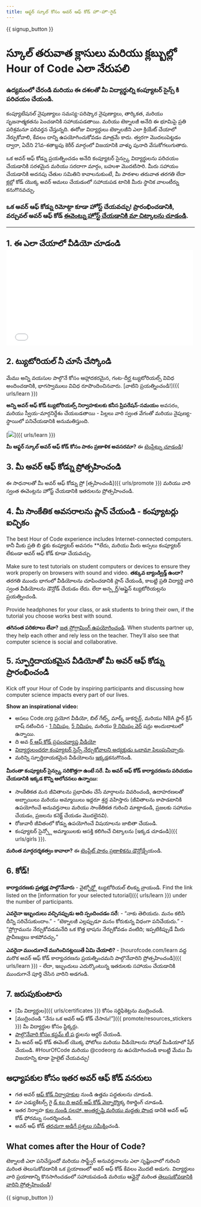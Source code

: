 ```yaml
---
title: ఆఫ్టర్ స్కూల్ కోసం అవర్ ఆఫ్ కోడ్ హౌ-హౌ-గైడ్
---
```


{{ signup_button }}

# స్కూల్ తరువాత క్లాసులు మరియు క్లబ్బుల్లో Hour of Code ఎలా నేరుపలి

### ఉద్యమంలో చేరండి మరియు ఈ దశలతో మీ విద్యార్థుల్ని కంప్యూటర్ సైన్స్ కి పరిచయం చేయండి.

కంప్యూటేషనల్ నైపుణ్యాలు సమస్య-పరిష్కార నైపుణ్యాలు, తార్కికత, మరియు సృజనాత్మకతను పెంచడానికి సహాయపడతాయి. మరియు టెక్నాలజీ అనేది ఈ భూమిపై ప్రతి పరిశ్రమనూ పరివర్తన చేస్తున్నది. ఈరోజు విద్యార్థులు టెక్నాలజీని ఎలా క్రియేట్ చేయాలో నేర్చుకోవాలి, కేవలం దాన్ని ఉపయోగించుకోవడం మాత్రమే కాదు. త్వరగా మొదలుపెట్టడం ద్వారా, ఏదేని 21వ-శతాబ్దపు కెరీర్ మార్గంలో విజయానికి వాళ్ళు పునాది వేసుకోగలుగుతారు.

ఒక అవర్ ఆఫ్ కోడ్ను ప్రయత్నించడం అనేది కంప్యూటర్ సైన్స్కు విద్యార్థులను పరిచయం చేయడానికి సరళమైన మరియు సరదాగా మార్గం, బహుశా మొదటిసారి. మీరు సహాయం చేయడానికి అదనపు చేతుల సమితిని కావాలనుకుంటే, మీ పాఠశాల తరువాత తరగతి లేదా క్లబ్లో కోడ్ యొక్క అవర్ అమలు చేయడంలో సహాయపడ</a> టానికి మీరు స్థానిక వాలంటీర్ను కనుగొనవచ్చు.</p> 

### ఒక అవర్ ఆఫ్ కోడ్ను రిమోట్గా కూడా హోస్ట్ చేయవచ్చు! ప్రారంభించడానికి, వర్చువల్ అవర్ ఆఫ్ కోడ్ [ఈవెంట్ను హోస్ట్ చేయడానికి మా చిట్కాలను చూడండి](https://hourofcode.com/us/how-to/virtual).

* * *

## 1. ఈ ఎలా చేయాలో వీడియో చూడండి <iframe width="500" height="255" src="//www.youtube.com/embed/SrnvvWDm73k" frameborder="0" allowfullscreen></iframe> 

## 2. ట్యుటోరియల్ నీ చూసే చేస్కోండి

మేము అన్ని వయసుల పాల్గొనే</a> కోసం ఆహ్లాదకరమైన, గంట-దీర్ఘ ట్యుటోరియల్స్ వివిధ అందించడానికి, భాగస్వాములు వివిధ రూపొందించినవారు. [వాటిని ప్రయత్నించండి!]({{ urls/learn }})</p> 

**అన్ని అవర్ ఆఫ్ కోడ్ ట్యుటోరియల్స్ నిర్వాహకులకు కనీస ప్రిపరేషన్-సమయం** అవసరం, మరియు స్వీయ-మార్గనిర్దేశం చేయబడతాయి - పిల్లలు వారి స్వంత వేగంతో మరియు నైపుణ్య-స్థాయిలో పనిచేయడానికి అనుమతిస్తుంది.

[![](/images/fit-700/tutorials.png)]({{ urls/learn }})

**మీ ఆఫ్టర్ స్కూల్ అవర్ ఆఫ్ కోడ్ కోసం పాఠం ప్రణాళిక అవసరమా?** ఈ [టెంప్లేట్ను చూడండి](/files/AfterschoolEducatorLessonPlanOutline.docx)!

## 3. మీ అవర్ ఆఫ్ కోడ్ను ప్రోత్సహించండి

ఈ సాధనాలతో మీ అవర్ ఆఫ్ కోడ్ను ప్రో [త్సహించండి]({{ urls/promote }}) మరియు వారి స్వంత ఈవెంట్లను హోస్ట్ చేయడానికి ఇతరులను ప్రోత్సహించండి.

## 4. మీ సాంకేతిక అవసరాలను ప్లాన్ చేయండి - కంప్యూటర్లు ఐచ్ఛికం

The best Hour of Code experience includes Internet-connected computers. కానీ మీకు ప్రతి బి</strong> డ్డకు కంప్యూటర్ అవసరం **లేదు, మరియు మీరు అస్సలు కంప్యూటర్ లేకుండా అవర్ ఆఫ్ కోడ్ కూడా చేయవచ్చు.</p> 

Make sure to test tutorials on student computers or devices to ensure they work properly on browsers with sound and video. **తక్కువ బ్యాండ్విడ్త్ ఉందా?** తరగతి ముందు భాగంలో వీడియోలను చూపించడానికి ప్లాన్ చేయండి, కాబట్టి ప్రతి విద్యార్థి వారి స్వంత వీడియోలను డౌన్లోడ్ చేయడం లేదు. లేదా అన్ప్లగ్డ్/ఆఫ్లైన్ ట్యుటోరియల్లను ప్రయత్నించండి.

Provide headphones for your class, or ask students to bring their own, if the tutorial you choose works best with sound.

**తగినంత పరికరాలు లేవా?** [జత ప్రోగ్రామింగ్ ఉపయోగించండి](https://www.youtube.com/watch?v=vgkahOzFH2Q). When students partner up, they help each other and rely less on the teacher. They’ll also see that computer science is social and collaborative.

## 5. స్ఫూర్తిదాయకమైన వీడియోతో మీ అవర్ ఆఫ్ కోడ్ను ప్రారంభించండి

Kick off your Hour of Code by inspiring participants and discussing how computer science impacts every part of our lives.

**Show an inspirational video:**

- అసలు Code.org ప్రయోగ వీడియో, బిల్ గేట్స్, మార్క్ జుకర్బర్గ్, మరియు NBA స్టార్ క్రిస్ బాష్ నటించిన - [1 నిమిషం](https://www.youtube.com/watch?v=qYZF6oIZtfc), [5 నిమిషం](https://www.youtube.com/watch?v=nKIu9yen5nc), మరియు [9 నిమిషం వెర్](https://www.youtube.com/watch?v=dU1xS07N-FA) షన్లు అందుబాటులో ఉన్నాయి.
- ది అవ [ర్ ఆఫ్ కోడ్ ప్రపంచవ్యాప్త వీడియో](https://www.youtube.com/watch?v=KsOIlDT145A)
- [విద్యార్థులందరూ కంప్యూటర్ సైన్స్ నేర్చుకోవాలని అధ్యక్షుడు ఒబామా పిలుపునిచ్చారు](https://www.youtube.com/watch?v=6XvmhE1J9PY).
- మరిన్ని స్ఫూర్తిదాయకమైన వీడియోలను [ఇక్కడ](https://www.youtube.com/playlist?list=PLzdnOPI1iJNfpD8i4Sx7U0y2MccnrNZuP)కనుగొనండి.

**మీరంతా కంప్యూటర్ సైన్స్కు సరికొత్తగా ఉంటే సరే. మీ అవర్ ఆఫ్ కోడ్ కార్యాచరణను పరిచయం చేయడానికి ఇక్కడ కొన్ని ఆలోచనలు ఉన్నాయి:**

- సాంకేతికత మన జీవితాలను ప్రభావితం చేసే మార్గాలను వివరించండి, ఉదాహరణలతో అబ్బాయిలు మరియు అమ్మాయిలు ఇద్దరూ శ్రద్ధ వహిస్తారు (జీవితాలను కాపాడటానికి ఉపయోగించే అనువర్తనాలు మరియు సాంకేతికత గురించి మాట్లాడండి, ప్రజలకు సహాయం చేయడం, ప్రజలను కనెక్ట్ చేయడం మొదలైనవి).
- రోజువారీ జీవితంలో కోడ్ను ఉపయోగించే విషయాలను జాబితా చేయండి.
- కంప్యూటర్ సైన్స్లో అమ్మాయిలకు ఆసక్తి కలిగించే చిట్కాలను [ఇక్కడ చూడండి]({{ urls/girls }}).

**మరింత మార్గదర్శకత్వం కావాలా?** ఈ [టెంప్లేట్ పాఠం ప్రణాళికను డౌన్లోడ్](/files/AfterschoolEducatorLessonPlanOutline.docx)చేయండి.

## 6. కోడ్!

**కార్యాచరణకు ప్రత్యక్ష పాల్గొనేవారు** - వైట్బోర్డ్లో ట్యుటోరియల్ లింక్ను వ్రాయండి. Find the link listed on the [information for your selected tutorial]({{ urls/learn }}) under the number of participants.

**ఎవరైనా ఇబ్బందులు వచ్చినప్పుడు అది స్పందించడం సరే:** - “నాకు తెలియదు. మనం కలిసి దీన్ని సరిచేసుకుందాం.” - “టెక్నాలజీ ఎల్లప్పుడూ మనం కోరుకున్న విధంగా పనిచేయదు.” - “ప్రోగ్రామును నేర్చుకోవడమనేది ఒక కొత్త భాషను నేర్చుకోవడం వంటిది; ఇప్పటికిప్పుడే మీరు ప్రావీణ్యులు కాకపోవచ్చు.”

**ఎవరైనా ముందుగానే ముగించినట్లయితే ఏమి చేయాలి?** - [hourofcode.com/learn వద్ద మరొక అవర్ ఆఫ్ కోడ్ కార్యాచరణను ప్రయత్నించమని పాల్గొనేవారిని ప్రోత్సహించండి]({{ urls/learn }}) - లేదా, ఇబ్బందులు ఎదుర్కొంటున్న ఇతరులకు సహాయం చేయడానికి ముందుగానే పూర్తి చేసిన వారిని అడగండి.

## 7. జరుపుకుంటారు

- [మీ విద్యార్థుల]({{ urls/certificates }}) కోసం సర్టిఫికెట్లను ముద్రించండి.
- [ముద్రించండి “నేను ఒక అవర్ ఆఫ్ కోడ్ చేసాను!”]({{ promote/resources_stickers }}) మీ విద్యార్థుల కోసం స్టిక్కర్లు.
- [పాల్గొనేవారి కోసం కస్టమ్ టీ ష](https://www.amazon.com/stores/Code/page/8557B2A6-EBF2-4C9F-95C5-C3256FBA0220?ref_=ast_bln) ర్టులను ఆర్డర్ చేయండి.
- మీ అవర్ ఆఫ్ కోడ్ ఈవెంట్ యొక్క ఫోటోలు మరియు వీడియోలను సోషల్ మీడియాలో షేర్ చేయండి. #HourOfCode మరియు @codeorg ను ఉపయోగించండి కాబట్టి మేము మీ విజయాన్ని కూడా హైలైట్ చేయవచ్చు!

## అధ్యాపకుల కోసం ఇతర అవర్ ఆఫ్ కోడ్ వనరులు

- గత అవర్ [ఆఫ్ కోడ్ నిర్వాహకుల](http://www.slideshare.net/TeachCode/hour-of-code-best-practices-for-successful-educators-51273466) నుండి ఉత్తమ పద్ధతులను చూడండి.
- మా ఎడ్యుకేటర్స్ గై [డ్ టు ది అవర్ ఆఫ్ కోడ్ వెబ్నార్](https://youtu.be/EJeMeSW2-Mw)యొక్క రికార్డింగ్ చూడండి.
- ఇతర నిర్వాహ [కుల నుండి సలహా, అంతర్దృష్టి మరియు మద్దతు పొంద](http://forum.code.org/c/plc/hour-of-code) డానికి అవర్ ఆఫ్ కోడ్ ఫోరమ్ను సందర్శించండి.
- అవర్ ఆఫ్ కోడ్ [తరచుగా అడిగే ప్రశ్నలు సమీక్ష](https://support.code.org/hc/en-us/categories/200147083-Hour-of-Code)ించండి.

## What comes after the Hour of Code?

టెక్నాలజీ ఎలా పనిచేస్తుందో మరియు సాఫ్ట్వేర్ అనువర్తనాలను ఎలా సృష్టించాలో గురించి మరింత తెలుసుకోవడానికి ఒక ప్రయాణంలో అవర్ ఆఫ్ కోడ్ కేవలం మొదటి అడుగు. విద్యార్థులు వారి ప్రయాణాన్ని కొనసాగించడంలో సహాయపడండి మరియు ఆన్లైన్లో మరింత [తెలుసుకోవడానికి వారిని ప్రోత్సహించండి](/beyond)!

{{ signup_button }}